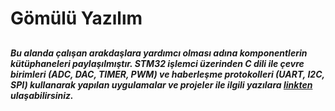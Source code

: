 # Gömülü Yazılım

##
***Bu alanda çalışan arakdaşlara yardımcı olması adına komponentlerin kütüphaneleri paylaşılmıştır. STM32 işlemci üzerinden C dili ile çevre birimleri (ADC, DAC, TIMER, PWM) ve haberleşme protokolleri (UART, I2C, SPI) kullanarak yapılan uygulamalar ve projeler ile ilgili yazılara [linkten](https://github.com/cengizhantopcu53/stm32_ile_gomulu_yazilim/blob/main/stm32_ile_gomulu_yazilim.pdf) ulaşabilirsiniz.***
##
